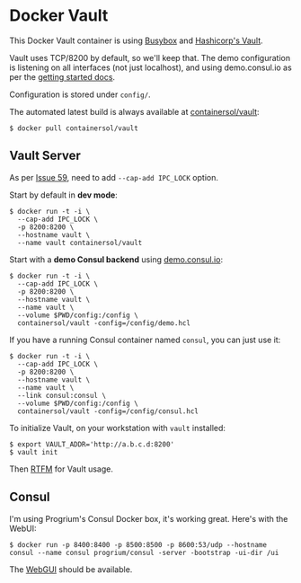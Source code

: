 # Docker Vault

This Docker Vault container is using [Busybox](https://registry.hub.docker.com/u/progrium/busybox/) and [Hashicorp's Vault](https://vaultproject.io/).

Vault uses TCP/8200 by default, so we'll keep that. The demo configuration is listening on all interfaces (not just localhost), and using demo.consul.io as per the [getting started docs](https://vaultproject.io/intro/getting-started/deploy.html).

Configuration is stored under `config/`.

The automated latest build is always available at [containersol/vault](https://registry.hub.docker.com/u/containersol/vault/):

    $ docker pull containersol/vault

## Vault Server

As per [Issue 59](https://github.com/hashicorp/vault/issues/59), need to add `--cap-add IPC_LOCK` option.

Start by default in **dev mode**:

    $ docker run -t -i \
      --cap-add IPC_LOCK \
      -p 8200:8200 \
      --hostname vault \
      --name vault containersol/vault

Start with a **demo Consul backend** using [demo.consul.io](https://demo.consul.io):

    $ docker run -t -i \
      --cap-add IPC_LOCK \
      -p 8200:8200 \
      --hostname vault \
      --name vault \
      --volume $PWD/config:/config \
      containersol/vault -config=/config/demo.hcl

If you have a running Consul container named `consul`, you can just use it:

    $ docker run -t -i \
      --cap-add IPC_LOCK \
      -p 8200:8200 \
      --hostname vault \
      --name vault \
      --link consul:consul \
      --volume $PWD/config:/config \
      containersol/vault -config=/config/consul.hcl

To initialize Vault, on your workstation with `vault` installed:

    $ export VAULT_ADDR='http://a.b.c.d:8200'
    $ vault init

Then [RTFM](https://vaultproject.io/intro/getting-started/first-secret.html) for Vault usage.

## Consul

I'm using Progrium's Consul Docker box, it's working great.
Here's with the WebUI:

    $ docker run -p 8400:8400 -p 8500:8500 -p 8600:53/udp --hostname consul --name consul progrium/consul -server -bootstrap -ui-dir /ui

The [WebGUI](http://a.b.c.d:8500/) should be available.
